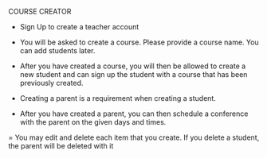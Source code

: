 COURSE CREATOR

- Sign Up to create a teacher account

- You will be asked to create a course. Please provide a course name. You can add students later.

- After you have created a course, you will then be allowed to create a new student and can sign up the student with a course that has been previously created.

- Creating a parent is a requirement when creating a student.

- After you have created a parent, you can then schedule a conference with the parent on the given days and times.

= You may edit and delete each item that you create. If you delete a student, the parent will be deleted with it

